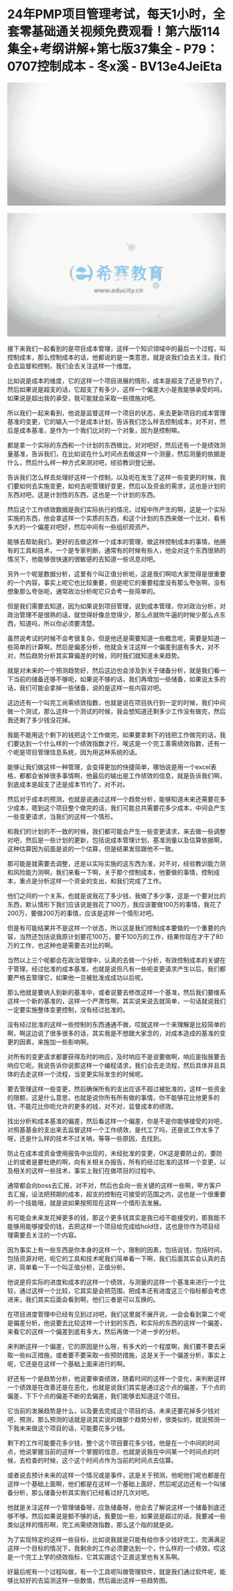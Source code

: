 # 24年PMP项目管理考试，每天1小时，全套零基础通关视频免费观看！第六版114集全+考纲讲解+第七版37集全 - P79：0707控制成本 - 冬x溪 - BV13e4JeiEta

![](img/6dff29def364a737cac5f1eb964292bf_0.png)

![](img/6dff29def364a737cac5f1eb964292bf_1.png)

接下来我们一起看到的是项目成本管理，这样一个知识领域中的最后一个过程，叫控制成本，那么控制成本的话，他都说的是一类意思，就是说我们会去关注，我们会去监督和控制，我们会去关注这样一个维度。

比如说是成本的维度，它的这样一个项目进展的情形，成本是超支了还是节约了，然后如果说是超支的话，它超支了有多少，这样一个偏差大小是我能够承受的吗，如果说是超出我的承受，我可能就会采取一些措施对吧。

所以我们一起来看到，他说是监督这样一个项目的状态，来去更新项目的成本管理基准的变更，它的输入一个是成本计划，告诉我们怎么样去控制成本，对不对，然后是成本基准，是作为一个我们比对的一个对象，因为是控制嘛。

都是拿一个实际的东西和一个计划的东西做比，对对吧好，然后还有一个是绩效测量基准，告诉我们，在比如说在什么时间点去做这样一个测量，然后测量的依据是什么，然后什么样一种方式来测对吧，经验教训登记册。

告诉我们怎么样去处理好这样一个控制，以及呃在发生了这样一些变更的时候，我们要如何去实施变更，如何去呃管理好变更，然后以及资金的需求，这也是计划的东西对吧，这是计划性的东西，这也是一个计划的东西。

然后这个工作绩效数据是我们实际执行的情况，过程中所产生的啊，这是一个实际实施的东西，他会拿这样一个实质的东西，和这个计划的东西来做一个比对，看有多大的一个偏差对吧好，然后中间有一些组织观资产。

能够去帮助我们，更好的去做这样一个成本的管理，做这样控制成本的事情，他拥有的工具和技术，一个是专家判断，通常有的时候有些人，他会对这个东西很熟的情况下，他能够很快速的很敏感的去知道一些讯息对吧。

另外一个呢是数据分析，这里有个叫正值分析呃，这是我们啊哈大家觉得是很重要的一个内容，事实上呢它也比较重要，但是呢它的重要程度没有那么夸张啊，没有想象那么夸张呃，通常政治分析呢它只会考一些简单的。

但是我们需要去知道，因为如果说到项目管理，说到成本管理，你对政治分析，对政治管理不是很熟的话，就觉得好像总觉得少，那么点就吹牛逼的时候少那么点东西，知道吗，所以你必须要清楚。

虽然说考试的时候不会考很复杂，但是他还是需要知道一些概念呢，需要是知道一些简单的计算啊，然后是偏差分析，他就会关注这样一个偏差到底有多大，对不对，然后趋势分析其实算偏差的时候，同时我们就知道未来趋势。

就是对未来的一个预测趋势好，然后这边也会涉及到关于储备分析，就是我们看一下当前的储备还够不够呃，如果说不够的话，我们再增加一些储备，如果说太多的话，我们可能会拿掉一些储备，说的是这样一些内容对吧。

这边还有一个叫完工尚需绩效指数，也就是说在项目执行到一定的时候，我们中间做一个测试，那么这样一个测试的时候，我会想知道还剩多少工作没有做完，然后我还剩了多少钱没花掉。

我能不能用这个剩下的钱把这个工作做完，如果要拿剩下的钱把工作做完的话，我们要达到一个什么样的一个绩效指数才行，唉这是一个完工善需绩效指数，还有一个呢是项目管理信息系统，因为用这种系统的话。

能够让我们做这样一种管理，会变得更加的快捷简单，哪怕说是用一个excel表格，都都会省掉很多事情啊，他最后的输出是工作绩效的信息，就是告诉我们啊，到底成本是超支了还是成本节约了，对不对。

然后对于成本的预测，也就是说通过这样一个趋势分析，能够知道未来还需要花多少成本，嗯到这个项目整个做完的话，我们可能总共需要花多少成本，中间会产生一些变更请求，当我们的这样一个情形。

和我们的计划的不一致的时候，我们都可能会产生一些变更请求，来去做一些调整对吧，然后是一些计划的更新，包括说成本管理计划，基准测量以及估算依据啊，这种估算因为前面是说的一个估算，但是结果发现跟他不一致。

那可能是就需要去调整，还是以实际实施的这东西为准，对不对，经验教训能力测和风险能力测啊，我们来看一下啊，关于那个控制成本，他要做的事情，控制成本，重点是分析这样一个资金的支出，和我们完成了工作。

他们之间的一个关系，也就是说我花了多少钱，我做了多少事，这是一个要对比的东西，默认情形下我们应该说是我花了100万，我应该要做100万的事情，我花了200万，要做200万的事情，应该是这样一个情形对吧。

但是有可能结果并不是这样一个状态，所以这是我们控制成本要做的一个重要的内容，当然还包括说我原计划要花100万，要干100万的工作，结果你现在才干了80万的工作，也这种也是需要去对比的啊。

当然以上三个呢都会在政治管理中，认真的去做一个分析，有效控制成本的关键在于管理，经过批准的成本基准，也就是说但凡有一些呃变更请求产生以后，我们都要严格去管理它，如果他一旦被批准成成功以后呢。

那么他就是要纳入到新的基准中，或者说要去修改这样一个基准，然后我们要维系这样一个新的基准的，这样一个严肃性啊，其实说来说去就简单，一句话就说我们一定要实施整体变更控制，没有经过批准的。

没有经过批准的这样一些控制的东西通通不做，哎就这样一个来理解是比较简单的啊，啊这边说了很多很多的话，其实我是不想跟大家念的，对成本造成的基准的变更的因素，来施加一些影响啊。

对所有的变更请求都要获得及时的响应，及时响应不是说要做啊，响应是指我要去响应它呃，我说告诉你说那这样一个编程请求，我们会去走流程，然后具体并且具体的去走这样一个流程，当变更实际发生的时候呢。

要去管理这样一些变更，然后确保所有的支出应该不超过被批准的，这样一些资金的限额，这是什么意思，也就是说你所有所有做的事情，你不能够花比他更多的钱，不能花比你呃允许的更多的钱，对不对，监督成本的绩效。

找出分析和成本基准的偏差，然后看这样一个偏差，你是不是你能够接受的对吧，对照基基金的支出来去监督这样一个工作绩效，是代工了吗，还是说工作太多了呀，还是什么样的技术不过关呐，等等一些原因，去找到。

防止在成本或资金使用报告中出现的，未经批准的变更，OK这是要防止的，要防止的或者是要杜绝的啊，向有关相关办报告，所有的经过批准的这样一个变更，以及相关的这样一些技术，事实上我们在做项目的过程中。

通常都会向boss去汇报，对不对，然后也会向一些关键的这样一些啊，甲方客户去汇报，设法把预期的成本，超支的控制在可接受的范围之内，这也是一个很重要的一个技能哦，就是说如果按照现在这样一个情形去发展。

有可能会未来发花掉更多的钱，那这个更多钱其实是我已经不能接受的，那我能不能够用能够接受的钱，去把这样一个项目给完成给hold住，这也是你作为项目经理需要去关注的一个内容。

因为事实上有一些东西是你本身的这样一个，限制的因素，包括说钱，包括时间，包括资源对吧，呃它的工具和技术呢我们简单看一下啊，我们后面其实会认真的去讲，简单看一下一个叫正值分析，正值分析。

他说是将实际的进度和成本的这样一个绩效，与测量的这样一个基准来进行一个比较，通过这样一个比较，它其实是会把范围，把成本还有进度这三个指标都会考虑进来，我们其实后面会看到啊，他们三者是可以互换的。

在项目进度管理中已经有见到过对吧，我们这里就不展开说，一会会看到第二个呢是偏差分析，他说要去比较这样一个计划的东西，和实际的东西的这样一个偏差，来看它的这样一个偏差到底有多大，然后再做一个进一步的分析。

来判断这样一个偏差，它的原因是什么呀，有多大的一个程度啊，我们要不要去采取一些纠正措施，或者要不要采取一些预防措施，这是关于一个偏差分析，事实上呢，它还是在这样一个基础上面来进行的啊。

好还有一个是趋势分析，他说要审查绩效，随着时间的这样一个变化，来判断这样一个绩效是在改善还是在恶化，也就是说我们其实是通过这个点的偏差，下个点的偏差，下下个点的偏差不断的去偏差，我们能够去知道这个项目。

它当前的发展趋势是什么，以及要去完成这个项目的话，未来还要花掉多少钱对吧，预测，那么预测的话就是说其实说的跟那个趋势分析，很类似的，就说预测一下我未来做这个项目的话，可能要花多少钱。

剩下的工作可能要花多少钱，整个这个项目要花多少钱，他是在一个中间的时间点，他说掌握当前的这样一个掌握的信息，也就是说我在中间某一个时间点的时候，去检查的时候，这个这个时间点作为当前的时间点去估算。

或者说去预计未来的这样一个情况或是事件，这是关于预测，他呢他们呢也都是在这样一个基础上面啊，他们都是在这样一个基础上面好，然后呢这边还有一个叫储备分析，那么储备分析其实我们已经看过好几次对吧。

他就是关注这样一个管理储备呀，应急储备呀，他会去了解说这样一个储备到底还够不够，然后如果说是额不够的话，我要加一些，如果说是超过的话，我要减一些类似这样的情形啊，完工尚需绩效指数，那么这个指的就是说。

为了实现特定的这样一些目标，比如说我就是只能有给你多少钱好完工，完满满足这样一个目标的情况下，我剩余的工作必须要达到一个，什么样的一个绩效，哎这是一个完工上学的绩效指标，它其实跟这个正直这里也有关系啊。

好最后呢有一个过程叫做，有一个工具呢叫做管理软件，就是我们通过软件呢，能够比较好的去监测这样一些数值，然后画出这样一些趋势图。

